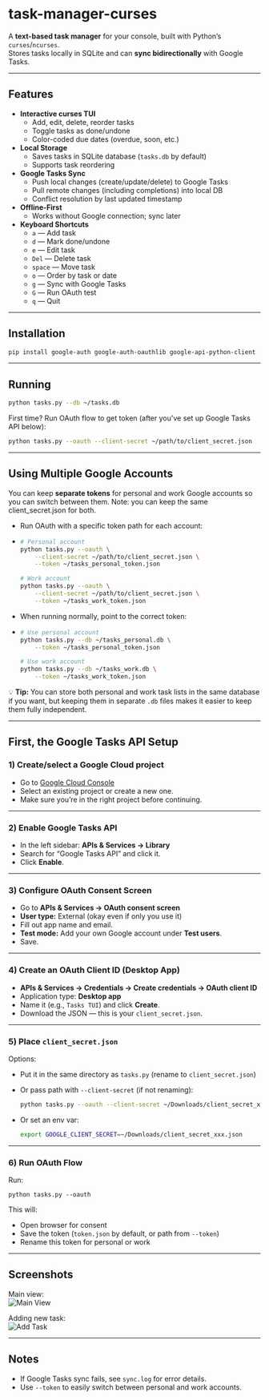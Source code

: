 # task-manager-curses

A **text-based task manager** for your console, built with Python’s `curses`/`ncurses`.  
Stores tasks locally in SQLite and can **sync bidirectionally** with Google Tasks.

---

## Features

- **Interactive curses TUI**
  - Add, edit, delete, reorder tasks
  - Toggle tasks as done/undone
  - Color-coded due dates (overdue, soon, etc.)
- **Local Storage**
  - Saves tasks in SQLite database (`tasks.db` by default)
  - Supports task reordering
- **Google Tasks Sync**
  - Push local changes (create/update/delete) to Google Tasks
  - Pull remote changes (including completions) into local DB
  - Conflict resolution by last updated timestamp
- **Offline-First**
  - Works without Google connection; sync later
- **Keyboard Shortcuts**
  - `a` — Add task
  - `d` — Mark done/undone
  - `e` — Edit task
  - `Del` — Delete task
  - `space` — Move task
  - `o` — Order by task or date
  - `g` — Sync with Google Tasks
  - `G` — Run OAuth test
  - `q` — Quit

---

## Installation

```bash
pip install google-auth google-auth-oauthlib google-api-python-client
```

---

## Running

```bash
python tasks.py --db ~/tasks.db
```

First time? Run OAuth flow to get token (after you've set up Google Tasks API below):

```bash
python tasks.py --oauth --client-secret ~/path/to/client_secret.json
```

---

## Using Multiple Google Accounts

You can keep **separate tokens** for personal and work Google accounts so you can switch between them. Note: you can keep the same client_secret.json for both.

- Run OAuth with a specific token path for each account:
- 
  ```bash
  # Personal account
  python tasks.py --oauth \
      --client-secret ~/path/to/client_secret.json \
      --token ~/tasks_personal_token.json

  # Work account
  python tasks.py --oauth \
      --client-secret ~/path/to/client_secret.json \
      --token ~/tasks_work_token.json
  ```

- When running normally, point to the correct token:
- 
  ```bash
  # Use personal account
  python tasks.py --db ~/tasks_personal.db \
      --token ~/tasks_personal_token.json

  # Use work account
  python tasks.py --db ~/tasks_work.db \
      --token ~/tasks_work_token.json
  ```

💡 **Tip:** You can store both personal and work task lists in the same database if you want, but keeping them in separate `.db` files makes it easier to keep them fully independent.

---

## First, the Google Tasks API Setup

### 1) Create/select a Google Cloud project
- Go to [Google Cloud Console](https://console.cloud.google.com/)
- Select an existing project or create a new one.
- Make sure you’re in the right project before continuing.

---

### 2) Enable Google Tasks API
- In the left sidebar: **APIs & Services → Library**
- Search for “Google Tasks API” and click it.
- Click **Enable**.

---

### 3) Configure OAuth Consent Screen
- Go to **APIs & Services → OAuth consent screen**
- **User type:** External (okay even if only you use it)
- Fill out app name and email.
- **Test mode:** Add your own Google account under **Test users**.
- Save.

---

### 4) Create an OAuth Client ID (Desktop App)
- **APIs & Services → Credentials → Create credentials → OAuth client ID**
- Application type: **Desktop app**
- Name it (e.g., `Tasks TUI`) and click **Create**.
- Download the JSON — this is your `client_secret.json`.

---

### 5) Place `client_secret.json`
Options:

- Put it in the same directory as `tasks.py` (rename to `client_secret.json`)

- Or pass path with `--client-secret` (if not renaming):

  ```bash
  python tasks.py --oauth --client-secret ~/Downloads/client_secret_xxx.json
  ```

- Or set an env var:

  ```bash
  export GOOGLE_CLIENT_SECRET=~/Downloads/client_secret_xxx.json
  ```

---

### 6) Run OAuth Flow
Run:

```
python tasks.py --oauth
```

This will:

- Open browser for consent
- Save the token (`token.json` by default, or path from `--token`)
- Rename this token for personal or work

---

## Screenshots

Main view:  
![Main View](https://i.imgur.com/sA1lH9P.png)

Adding new task:  
![Add Task](https://i.imgur.com/6PDsS63.png)

---

## Notes
- If Google Tasks sync fails, see `sync.log` for error details.
- Use `--token` to easily switch between personal and work accounts.
